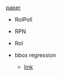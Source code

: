[paper](https://arxiv.org/pdf/1703.06870.pdf)

* RoIPoll

* RPN

* RoI

* bbox regression
  * [link](https://www.zhihu.com/question/271782128)
